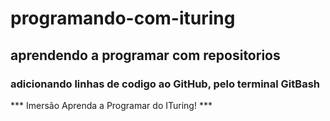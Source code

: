 # programando-com-ituring
## aprendendo a programar com repositorios ##
### adicionando linhas de codigo ao GitHub, pelo terminal GitBash ###
 *** Imersão Aprenda a Programar do ITuring! ***
